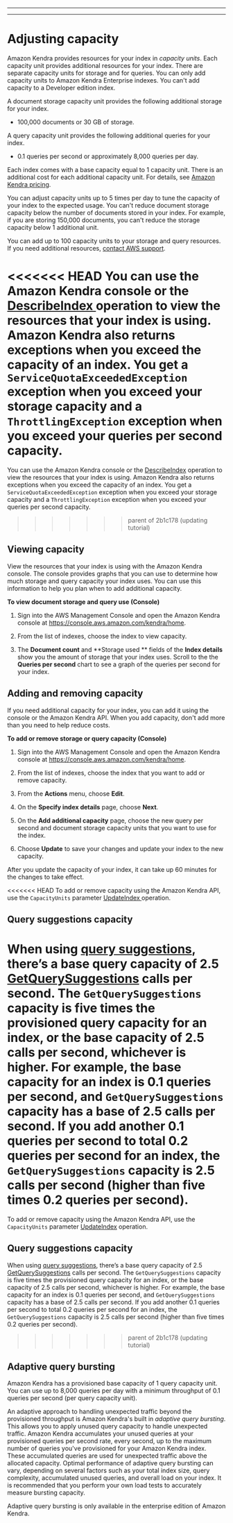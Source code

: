 --------

--------

# Adjusting capacity<a name="adjusting-capacity"></a>

Amazon Kendra provides resources for your index in *capacity units*\. Each capacity unit provides additional resources for your index\. There are separate capacity units for storage and for queries\. You can only add capacity units to Amazon Kendra Enterprise indexes\. You can't add capacity to a Developer edition index\.

A document storage capacity unit provides the following additional storage for your index\.
+ 100,000 documents or 30 GB of storage\.

A query capacity unit provides the following additional queries for your index\.
+ 0\.1 queries per second or approximately 8,000 queries per day\.

Each index comes with a base capacity equal to 1 capacity unit\. There is an additional cost for each additional capacity unit\. For details, see [ Amazon Kendra pricing](https://aws.amazon.com/kendra/pricing/)\.

You can adjust capacity units up to 5 times per day to tune the capacity of your index to the expected usage\. You can't reduce document storage capacity below the number of documents stored in your index\. For example, if you are storing 150,000 documents, you can't reduce the storage capacity below 1 additional unit\.

You can add up to 100 capacity units to your storage and query resources\. If you need additional resources, [contact AWS support](https://console.aws.amazon.com/support/home?#/)\.

<<<<<<< HEAD
You can use the Amazon Kendra console or the [ DescribeIndex ](API_DescribeIndex.md) operation to view the resources that your index is using\. Amazon Kendra also returns exceptions when you exceed the capacity of an index\. You get a `ServiceQuotaExceededException` exception when you exceed your storage capacity and a `ThrottlingException` exception when you exceed your queries per second capacity\.
=======
You can use the Amazon Kendra console or the [DescribeIndex](API_DescribeIndex.md) operation to view the resources that your index is using\. Amazon Kendra also returns exceptions when you exceed the capacity of an index\. You get a `ServiceQuotaExceededException` exception when you exceed your storage capacity and a `ThrottlingException` exception when you exceed your queries per second capacity\.
>>>>>>> parent of 2b1c178 (updating tutorial)

## Viewing capacity<a name="viewing-capacity"></a>

View the resources that your index is using with the Amazon Kendra console\. The console provides graphs that you can use to determine how much storage and query capacity your index uses\. You can use this information to help you plan when to add additional capacity\.

**To view document storage and query use \(Console\)**

1. Sign into the AWS Management Console and open the Amazon Kendra console at [https://console\.aws\.amazon\.com/kendra/home](https://console.aws.amazon.com/kendra/home)\.

1. From the list of indexes, choose the index to view capacity\.

1. The **Document count** and **Storage used ** fields of the **Index details** show you the amount of storage that your index uses\. Scroll to the the **Queries per second** chart to see a graph of the queries per second for your index\.

## Adding and removing capacity<a name="adding-capacity"></a>

If you need additional capacity for your index, you can add it using the console or the Amazon Kendra API\. When you add capacity, don't add more than you need to help reduce costs\.

**To add or remove storage or query capacity \(Console\)**

1. Sign into the AWS Management Console and open the Amazon Kendra console at [https://console\.aws\.amazon\.com/kendra/home](https://console.aws.amazon.com/kendra/home)\.

1. From the list of indexes, choose the index that you want to add or remove capacity\.

1. From the **Actions** menu, choose **Edit**\.

1. On the **Specify index details** page, choose **Next**\.

1. On the **Add additional capacity** page, choose the new query per second and document storage capacity units that you want to use for the index\.

1. Choose **Update** to save your changes and update your index to the new capacity\.

After you update the capacity of your index, it can take up 60 minutes for the changes to take effect\.

<<<<<<< HEAD
To add or remove capacity using the Amazon Kendra API, use the `CapacityUnits` parameter [ UpdateIndex ](API_UpdateIndex.md) operation\.

## Query suggestions capacity<a name="query-suggestions-capacity"></a>

When using [query suggestions](https://docs.aws.amazon.com/kendra/latest/dg/query-suggestions.html), there’s a base query capacity of 2\.5 [GetQuerySuggestions](https://docs.aws.amazon.com/kendra/latest/dg/API_GetQuerySuggestions.html) calls per second\. The `GetQuerySuggestions` capacity is five times the provisioned query capacity for an index, or the base capacity of 2\.5 calls per second, whichever is higher\. For example, the base capacity for an index is 0\.1 queries per second, and `GetQuerySuggestions` capacity has a base of 2\.5 calls per second\. If you add another 0\.1 queries per second to total 0\.2 queries per second for an index, the `GetQuerySuggestions` capacity is 2\.5 calls per second \(higher than five times 0\.2 queries per second\)\.
=======
To add or remove capacity using the Amazon Kendra API, use the `CapacityUnits` parameter [UpdateIndex](API_UpdateIndex.md) operation\.

## Query suggestions capacity<a name="query-suggestions-capacity"></a>

When using [query suggestions](https://docs.aws.amazon.com/kendra/latest/dg/query-suggestions.html), there’s a base query capacity of 2\.5 [GetQuerySuggestions](https://docs.aws.amazon.com/latest/dg/API_GetQuerySuggestions.html) calls per second\. The `GetQuerySuggestions` capacity is five times the provisioned query capacity for an index, or the base capacity of 2\.5 calls per second, whichever is higher\. For example, the base capacity for an index is 0\.1 queries per second, and `GetQuerySuggestions` capacity has a base of 2\.5 calls per second\. If you add another 0\.1 queries per second to total 0\.2 queries per second for an index, the `GetQuerySuggestions` capacity is 2\.5 calls per second \(higher than five times 0\.2 queries per second\)\.
>>>>>>> parent of 2b1c178 (updating tutorial)

## Adaptive query bursting<a name="adaptive-query-bursting"></a>

Amazon Kendra has a provisioned base capacity of 1 query capacity unit\. You can use up to 8,000 queries per day with a minimum throughput of 0\.1 queries per second \(per query capacity unit\)\.

An adaptive approach to handling unexpected traffic beyond the provisioned throughput is Amazon Kendra's built in *adaptive query bursting*\. This allows you to apply unused query capacity to handle unexpected traffic\. Amazon Kendra accumulates your unused queries at your provisioned queries per second rate, every second, up to the maximum number of queries you've provisioned for your Amazon Kendra index\. These accumulated queries are used for unexpected traffic above the allocated capacity\. Optimal performance of adaptive query bursting can vary, depending on several factors such as your total index size, query complexity, accumulated unused queries, and overall load on your index\. It is recommended that you perform your own load tests to accurately measure bursting capacity\.

Adaptive query bursting is only available in the enterprise edition of Amazon Kendra\.